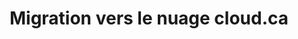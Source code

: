 ---
title: Migration vers le nuage cloud.ca
ExternalLink: https://info.aptum.com/hubfs/Case%20Studies/FR_CloudOps_CS_Insurance%20Insight%20to%20CloudCA%20Cloud%20Migration_19-12-06.pdf
resources:
- name: "thumbnail"
  src: "insurance-insight.jpg"
slug: "migration-vers-le-nuage-cloudca"
description:
keywords:
tags:
---